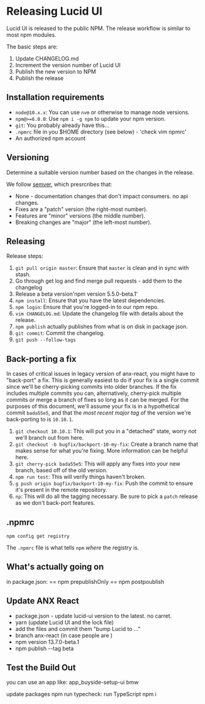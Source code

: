 # Releasing Lucid UI

Lucid UI is released to the public NPM. The release workflow is similar to most npm modules.

The basic steps are:

1. Update CHANGELOG.md
2. Increment the version number of Lucid UI
3. Publish the new version to NPM
4. Publish the release

## Installation requirements

- `node@10.x.x`: You can use `nvm` or otherwise to manage node versions.
- `npm@>=6.0.0`: Use `npm i -g npm` to update your npm version.
- `git`: You probably already have this...
- `.npmrc` file in you \$HOME directory (see below) - 'check vim npmrc'
- An authorized npm account

## Versioning

Determine a suitable version number based on the changes in the release.

We follow [semver](https://semver.org/), which presrcribes that:

- None - documentation changes that don't impact consumers. no api changes.
- Fixes are a "patch" version (the right-most number).
- Features are "minor" versions (the middle number).
- Breaking changes are "major" (the left-most number).

## Releasing

Release steps:

1. `git pull origin master`: Ensure that `master` is clean and in sync with stash.
2. Go through get log and find merge pull requests - add them to the changelog
3. Release a beta version'npm version 5.5.0-beta.1'
4. `npm install`: Ensure that you have the latest dependencies.
5. `npm login`: Ensure that you're logged-in to our npm repo.
6. `vim CHANGELOG.md`: Update the changelog file with details about the release.
7. `npm publish` actually publishes from what is on disk in package json.
8. `git commit`: Commit the changelog.
9. `git push --follow-tags`

## Back-porting a fix

In cases of critical issues in legacy version of anx-react, you might have to "back-port" a fix. This is generally easiest to do if your fix is a single commit since we'll be cherry-picking commits into older branches. If the fix includes multiple commits you can, alternatively, cherry-pick multiple commits _or_ merge a branch of fixes so long as it can be merged. For the purposes of this document, we'll assume your fix is in a hypothetical commit `bada55e5`, and that the _most recent major tag_ of the version we're back-porting to is `10.10.1`.

1. `git checkout 10.10.1`: This will put you in a "detached" state, worry not we'll branch out from here.
2. `git checkout -b bugfix/backport-10-my-fix`: Create a branch name that makes sense for what you're fixing. More information can be helpful here.
3. `git cherry-pick bada55e5`: This will apply any fixes into your new branch, based off of the old version.
4. `npm run test`: This will verify things haven't broken.
5. `g push origin bugfix/backport-10-my-fix`: Push the commit to ensure it's present in the remote repository.
6. `np`: This will do all the tagging necessary. Be sure to pick a `patch` release as we don't back-port features.

## .npmrc

`npm config get registry`

The `.npmrc` file is what tells `npm` _where_ the registry is.

## What's actually going on

in package.json:
== npm prepublishOnly
== npm postpoublish

## Update ANX React

- package.json - update lucid-ui version to the latest. no carret.
- yarn (update Lucid UI and the lock file)
- add the files and commit them "bump Lucid to ..."
- branch anx-react (in case people are )
- npm version 13.7.0-beta.1
- npm publish --tag beta

## Test the Build Out

you can use an app like:
app_buyside-setup-ui
bmw

update packages
npm run typecheck: run TypeScript
npm i
